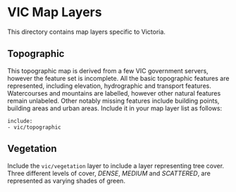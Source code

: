 VIC Map Layers
==============

This directory contains map layers specific to Victoria.

## Topographic

This topographic map is derived from a few VIC government servers, however the feature set is incomplete. All the basic topographic features are represented, including elevation, hydrographic and transport features. Watercourses and mountains are labelled, however other natural features remain unlabeled. Other notably missing features include building points, building areas and urban areas. Include it in your map layer list as follows:

    include:
    - vic/topographic

## Vegetation

Include the `vic/vegetation` layer to include a layer representing tree cover. Three different levels of cover, *DENSE*, *MEDIUM* and *SCATTERED*, are represented as varying shades of green.
